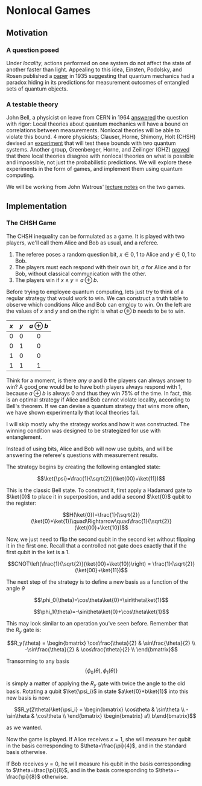 # Nonlocal Games

## Motivation
### A question posed
Under *locality*, actions performed on one system do not affect the state of another faster than light. Appealing to this idea, Einsten, Podolsky, and Rosen published a [paper](https://journals.aps.org/pr/abstract/10.1103/PhysRev.47.777) in 1935 suggesting that quantum mechanics had a paradox hiding in its predictions for measurement outcomes of entangled sets of quantum objects.

### A testable theory
John Bell, a physicist on leave from CERN in 1964 [answered](https://journals.aps.org/ppf/abstract/10.1103/PhysicsPhysiqueFizika.1.195) the question with rigor: Local theories about quantum mechanics will have a bound on correlations between measurements. Nonlocal theories will be able to violate this bound.
4 more physicists; Clauser, Horne, Shimony, Holt (CHSH) devised an [experiment](https://www.semanticscholar.org/paper/Proposed-Experiment-to-Test-Local-Hidden-Variable-Clauser-Horne/8864c5214a30a7acd8d186f53e8991cd8bc88f84) that will test these bounds with two quantum systems. Another group, Greenberger, Horne, and Zeilinger (GHZ) [proved](https://arxiv.org/abs/0712.0921) that there local theories disagree with nonlocal theories on what is possible and impossible, not just the probabilistic predictions. We will explore these experiments in the form of games, and implement them using quantum computing. 

We will be working from John Watrous' [lecture notes](https://cs.uwaterloo.ca/~watrous/QC-notes/QC-notes.20.pdf) on the two games.

## Implementation
### The CHSH Game

The CHSH inequality can be formulated as a game. It is played with two players, we'll call them Alice and Bob as usual, and a referee.
1. The referee poses a random question bit, $x\in{0,1}$ to Alice and $y\in{0,1}$ to Bob.
2. The players must each respond with their own bit, $a$ for Alice and $b$ for Bob, without classical communication with the other.
3. The players win if $x\wedge y = a \oplus b$.

Before trying to employee quantum computing, lets just try to think of a regular strategy that would work to win. We can construct a truth table to observe which conditions Alice and Bob can employ to win. On the left are the values of $x$ and $y$ and on the right is what $a\oplus b$ needs to be to win.

| $x$ | $y$ | $a \oplus b$ |
|:---:|:---:|:------------:|
|  0  |  0  |      0       |
|  0  |  1  |      0       |
|  1  |  0  |      0       |
|  1  |  1  |      1       |

Think for a moment, is there *any* $a$ and $b$ the players can always answer to win? A good one would be to have both players always respond with $1$, because $a\oplus b$ is always $0$ and thus they win $75$% of the time. In fact, this is an optimal strategy if Alice and Bob cannot violate locality, according to Bell's theorem. If we can devise a quantum strategy that wins more often, we have shown experimentally that local theories fail.

I will skip mostly why the strategy works and how it was constructed. The winning condition was designed to be strategized for use with entanglement.

Instead of using bits, Alice and Bob will now use qubits, and will be answering the referee's questions with measurement results. 


The strategy begins by creating the following entangled state:

$$\ket{\psi}=\frac{1}{\sqrt{2}}(\ket{00}+\ket{11})$$

This is the classic Bell state. To construct it, first apply a Hadamard gate to $\ket{0}$ to place it in superposition, and add a second $\ket{0}$ qubit to the register:

$$H(\ket{0})=\frac{1}{\sqrt{2}}(\ket{0}+\ket{1})\quad\Rightarrow\quad\frac{1}{\sqrt{2}}(\ket{00}+\ket{10})$$

Now, we just need to flip the second qubit in the second ket without flipping it in the first one. Recall that a controlled not gate does exactly that if the first qubit in the ket is a $1$.

$$CNOT\left(\frac{1}{\sqrt{2}}(\ket{00}+\ket{10})\right) = \frac{1}{\sqrt{2}}(\ket{00}+\ket{11})$$

The next step of the strategy is to define a new basis as a function of the angle $\theta$

$$\phi_0(\theta)=\cos\theta\ket{0}+\sin\theta\ket{1}$$

$$\phi_1(\theta)=-\sin\theta\ket{0}+\cos\theta\ket{1}$$

This may look similar to an operation you've seen before. Remember that the $R_y$ gate is:

$$R_y(\theta) = \begin{bmatrix}
 \cos\frac{\theta}{2} & \sin\frac{\theta}{2} \\
 -\sin\frac{\theta}{2} & \cos\frac{\theta}{2} \\
 \end{bmatrix}$$

Transorming to any basis 
$$\{\phi_0(\theta),\phi_1(\theta)\}$$

 is simply a matter of applying the $R_y$ gate with twice the angle to the old basis. Rotating a qubit $\ket{\psi_i}$ in state $a\ket{0}+b\ket{1}$ into this new basis is now:

$$R_y(2\theta)\ket{\psi_i} = \begin{bmatrix}
 \cos\theta & \sin\theta \\
 -\sin\theta & \cos\theta \\
 \end{bmatrix} \begin{bmatrix} a\\ b\end{bmatrix}$$

as we wanted.

Now the game is played. If Alice receives $x=1$, she  will measure her qubit in the basis corresponding to $\theta=\frac{\pi}{4}$, and in the standard basis otherwise. 

If Bob receives $y=0$, he will measure his qubit in the basis corresponding to $\theta=\frac{\pi}{8}$, and in the basis corresponding to $\theta=-\frac{\pi}{8}$ otherwise.



 


